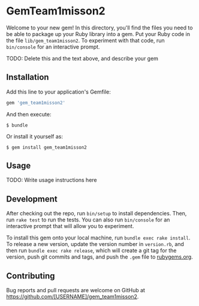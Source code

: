 # GemTeam1misson2

Welcome to your new gem! In this directory, you'll find the files you need to be able to package up your Ruby library into a gem. Put your Ruby code in the file `lib/gem_team1misson2`. To experiment with that code, run `bin/console` for an interactive prompt.

TODO: Delete this and the text above, and describe your gem

## Installation

Add this line to your application's Gemfile:

```ruby
gem 'gem_team1misson2'
```

And then execute:

    $ bundle

Or install it yourself as:

    $ gem install gem_team1misson2

## Usage

TODO: Write usage instructions here

## Development

After checking out the repo, run `bin/setup` to install dependencies. Then, run `rake test` to run the tests. You can also run `bin/console` for an interactive prompt that will allow you to experiment.

To install this gem onto your local machine, run `bundle exec rake install`. To release a new version, update the version number in `version.rb`, and then run `bundle exec rake release`, which will create a git tag for the version, push git commits and tags, and push the `.gem` file to [rubygems.org](https://rubygems.org).

## Contributing

Bug reports and pull requests are welcome on GitHub at https://github.com/[USERNAME]/gem_team1misson2.


